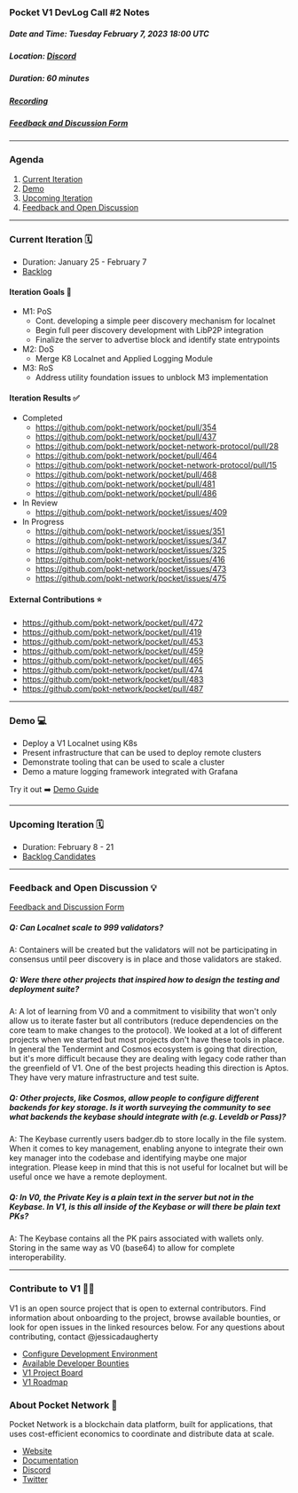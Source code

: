 ### Pocket V1 DevLog Call #2 Notes <!-- omit in toc -->

##### Date and Time: Tuesday February 7, 2023 18:00 UTC

##### Location: [Discord](https://discord.gg/pokt)

##### Duration: 60 minutes

##### [Recording](https://drive.google.com/drive/u/1/folders/1Ts6FHy3fcPjqjKl8grpd93L7DB1-N-LA)

##### [Feedback and Discussion Form](https://app.sli.do/event/eF13JYg93rGq4pGLRnHLF5)

---

### Agenda <!-- omit in toc -->

1. [Current Iteration](#current-iteration)
2. [Demo](#demo)
3. [Upcoming Iteration](#upcoming-iteration)
4. [Feedback and Open Discussion](#feedback-and-open-discussion)

---

### Current Iteration 🗓️

- Duration: January 25 - February 7
- [Backlog](https://github.com/orgs/pokt-network/projects/142/views/12?layout=table&filterQuery=iteration%3A%22Iteration+9%22)

#### Iteration Goals 🎯

- M1: PoS
  - Cont. developing a simple peer discovery mechanism for localnet
  - Begin full peer discovery development with LibP2P integration
  - Finalize the server to advertise block and identify state entrypoints
- M2: DoS
  - Merge K8 Localnet and Applied Logging Module
- M3: RoS
  - Address utility foundation issues to unblock M3 implementation

#### Iteration Results ✅

- Completed
  - https://github.com/pokt-network/pocket/pull/354
  - https://github.com/pokt-network/pocket/pull/437
  - https://github.com/pokt-network/pocket-network-protocol/pull/28
  - https://github.com/pokt-network/pocket/pull/464
  - https://github.com/pokt-network/pocket-network-protocol/pull/15
  - https://github.com/pokt-network/pocket/pull/468
  - https://github.com/pokt-network/pocket/pull/481
  - https://github.com/pokt-network/pocket/pull/486
- In Review
  - https://github.com/pokt-network/pocket/issues/409
- In Progress
  - https://github.com/pokt-network/pocket/issues/351
  - https://github.com/pokt-network/pocket/issues/347
  - https://github.com/pokt-network/pocket/issues/325
  - https://github.com/pokt-network/pocket/issues/416
  - https://github.com/pokt-network/pocket/issues/473
  - https://github.com/pokt-network/pocket/issues/475

#### External Contributions ⭐

- https://github.com/pokt-network/pocket/pull/472
- https://github.com/pokt-network/pocket/pull/419
- https://github.com/pokt-network/pocket/pull/453
- https://github.com/pokt-network/pocket/pull/459
- https://github.com/pokt-network/pocket/pull/465
- https://github.com/pokt-network/pocket/pull/474
- https://github.com/pokt-network/pocket/pull/483
- https://github.com/pokt-network/pocket/pull/487

---

### Demo 💻

- Deploy a V1 Localnet using K8s
- Present infrastructure that can be used to deploy remote clusters
- Demonstrate tooling that can be used to scale a cluster
- Demo a mature logging framework integrated with Grafana

Try it out ➡️ [Demo Guide](https://github.com/pokt-network/pocket/blob/main/docs/demos/iteration_9_localnet_infra.md)

---

### Upcoming Iteration 🗓️

- Duration: February 8 - 21 
- [Backlog Candidates](https://github.com/orgs/pokt-network/projects/142/views/12?layout=table&filterQuery=iteration%3A%22Iteration+10%22)

---

### Feedback and Open Discussion 💡

[Feedback and Discussion Form](https://app.sli.do/event/2LFSdaBzJ4FPYANPFcGxC7/live/questions)

##### Q: Can Localnet scale to 999 validators?
A: Containers will be created but the validators will not be participating in consensus until peer discovery is in place and those validators are staked.

##### Q: Were there other projects that inspired how to design the testing and deployment suite?
A: A lot of learning from V0 and a commitment to visibility that won't only allow us to iterate faster but all contributors (reduce dependencies on the core team to make changes to the protocol). We looked at a lot of different projects when we started but most projects don't have these tools in place. In general the Tendermint and Cosmos ecosystem is going that direction, but it's more difficult because they are dealing with legacy code rather than the greenfield of V1. One of the best projects heading this direction is Aptos. They have very mature infrastructure and test suite. 

##### Q: Other projects, like Cosmos, allow people to configure different backends for key storage. Is it worth surveying the community to see what backends the keybase should integrate with (e.g. Leveldb or Pass)?
A: The Keybase currently users badger.db to store locally in the file system. When it comes to key management, enabling anyone to integrate their own key manager into the codebase and identifying maybe one major integration. Please keep in mind that this is not useful for localnet but will be useful once we have a remote deployment.

##### Q: In V0, the Private Key is a plain text in the server but not in the Keybase. In V1, is this all inside of the Keybase or will there be plain text PKs?
A: The Keybase contains all the PK pairs associated with wallets only. Storing in the same way as V0 (base64) to allow for complete interoperability. 

---

### Contribute to V1 🧑‍💻

V1 is an open source project that is open to external contributors. Find information about onboarding to the project, browse available bounties, or look for open issues in the linked resources below. For any questions about contributing, contact @jessicadaugherty

- [Configure Development Environment](https://github.com/pokt-network/pocket/blob/main/docs/development/README.md)
- [Available Developer Bounties](https://app.dework.xyz/pokt-network/v1-protocol)
- [V1 Project Board](https://github.com/orgs/pokt-network/projects/142/views/12)
- [V1 Roadmap](https://github.com/pokt-network/pocket/blob/main/docs/roadmap/README.md#m1-pocket-pos-proof-of-stake)

### About Pocket Network 💙

Pocket Network is a blockchain data platform, built for applications, that uses cost-efficient economics to coordinate and distribute data at scale.

- [Website](https://pokt.network)
- [Documentation](https://docs.pokt.network)
- [Discord](https://discord.gg/pokt)
- [Twitter](https://twitter.com/POKTnetwork)

<!-- GITHUB_WIKI: devlog/2023_01_24 -->
